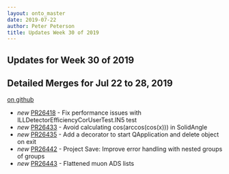 ```yaml
---
layout: onto_master
date: 2019-07-22
author: Peter Peterson
title: Updates Week 30 of 2019
---
```

Updates for Week 30 of 2019
---------------------------

Detailed Merges for Jul 22 to 28, 2019
--------------------------------------
[on github](https://github.com/mantidproject/mantid/pulls?q=is%3Apr+merged%3A2019-07-23..2019-07-28)

* *new* [PR26418](https://github.com/mantidproject/mantid/pull/26418) - Fix performance issues with ILLDetectorEfficiencyCorUserTest.IN5 test
* *new* [PR26433](https://github.com/mantidproject/mantid/pull/26433) - Avoid calculating cos(arccos(cos(x))) in SolidAngle
* *new* [PR26435](https://github.com/mantidproject/mantid/pull/26435) - Add a decorator to start QApplication and delete object on exit
* *new* [PR26442](https://github.com/mantidproject/mantid/pull/26442) - Project Save: Improve error handling with nested groups of groups
* *new* [PR26443](https://github.com/mantidproject/mantid/pull/26443) - Flattened muon ADS lists
